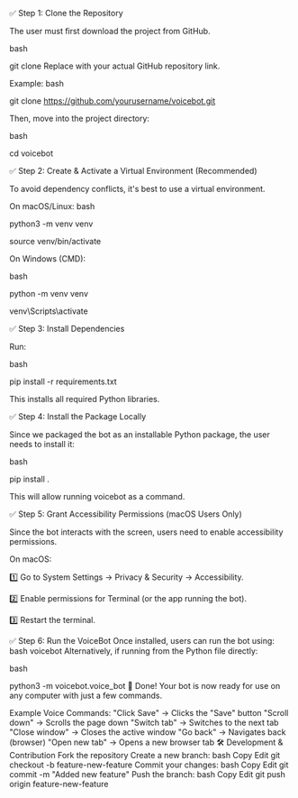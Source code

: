 
✅ Step 1: Clone the Repository

The user must first download the project from GitHub.

bash

git clone <your-repo-url>
Replace <your-repo-url> with your actual GitHub repository link.

Example:
bash

git clone https://github.com/yourusername/voicebot.git

Then, move into the project directory:

bash

cd voicebot

✅ Step 2: Create & Activate a Virtual Environment (Recommended)

To avoid dependency conflicts, it's best to use a virtual environment.

On macOS/Linux:
bash

python3 -m venv venv

source venv/bin/activate

On Windows (CMD):

bash

python -m venv venv

venv\Scripts\activate

✅ Step 3: Install Dependencies

Run:

bash

pip install -r requirements.txt

This installs all required Python libraries.

✅ Step 4: Install the Package Locally

Since we packaged the bot as an installable Python package, the user needs to install it:

bash

pip install .

This will allow running voicebot as a command.

✅ Step 5: Grant Accessibility Permissions (macOS Users Only)

Since the bot interacts with the screen, users need to enable accessibility permissions.

On macOS:

1️⃣ Go to System Settings → Privacy & Security → Accessibility.


2️⃣ Enable permissions for Terminal (or the app running the bot).

3️⃣ Restart the terminal.

✅ Step 6: Run the VoiceBot
Once installed, users can run the bot using:
bash
voicebot
Alternatively, if running from the Python file directly:

bash

python3 -m voicebot.voice_bot
🎉 Done!
Your bot is now ready for use on any computer with just a few commands.



Example Voice Commands:
"Click Save" → Clicks the "Save" button
"Scroll down" → Scrolls the page down
"Switch tab" → Switches to the next tab
"Close window" → Closes the active window
"Go back" → Navigates back (browser)
"Open new tab" → Opens a new browser tab
🛠️ Development & Contribution
Fork the repository
Create a new branch:
bash
Copy
Edit
git checkout -b feature-new-feature
Commit your changes:
bash
Copy
Edit
git commit -m "Added new feature"
Push the branch:
bash
Copy
Edit
git push origin feature-new-feature
